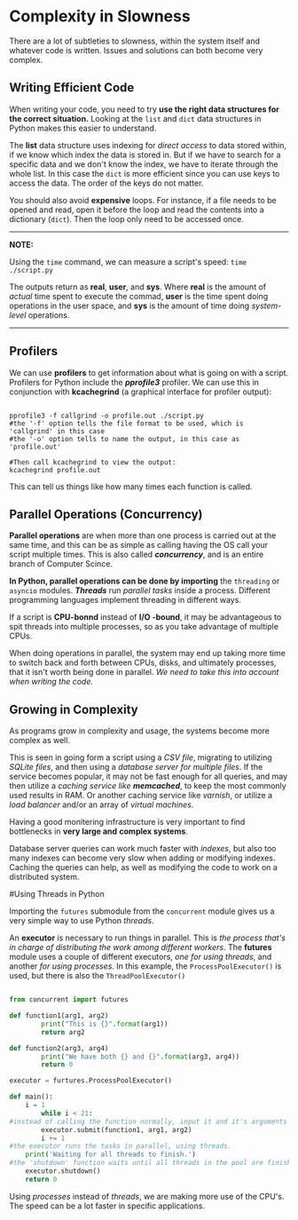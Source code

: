 Complexity in Slowness
======================

There are a lot of subtleties to slowness, within the system itself and whatever code is written.
Issues and solutions can both become very complex.

## Writing Efficient Code

When writing your code, you need to try **use the right data structures for the correct situation.**
Looking at the `list` and `dict` data structures in Python makes this easier to understand.

The **list** data structure uses indexing for *direct access* to data stored within, if we
know which index the data is stored in. But if we have to search for a specific data and we
don't know the index, we have to iterate through the whole list. In this case the `dict`
is more efficient since you can use keys to access the data. The order of the keys do not
matter.

You should also avoid **expensive** loops. For instance, if a file needs to be opened and read,
open it before the loop and read the contents into a dictionary (`dict`). Then the loop only
need to be accessed once.

___

**NOTE:**

Using the `time` command, we can measure a script's speed: `time ./script.py`

The outputs return as **real**, **user**, and **sys**. Where **real** is the amount of 
*actual* time spent to execute the commad, **user** is the time spent doing operations in
the user space, and **sys** is the amount of time doing *system-level* operations.

___

## Profilers

We can use **profilers** to get information about what is going on with a script. Profilers
for Python include the ***pprofile3*** profiler. We can use this in conjunction with 
**kcachegrind** (a graphical interface for profiler output):

```console

pprofile3 -f callgrind -o profile.out ./script.py
#the '-f' option tells the file format to be used, which is 'callgrind' in this case
#the '-o' option tells to name the output, in this case as 'profile.out'

#Then call kcachegrind to view the output:
kcachegrind profile.out

```

This can tell us things like how many times each function is called.

## Parallel Operations (Concurrency)

**Parallel operations** are when more than one process is carried out at the same time, and
this can be as simple as calling having the OS call your script multiple times. This is also
called ***concurrency***, and is an entire branch of Computer Scince.

**In Python, parallel operations can be done by importing** the `threading` or `asyncio`
modules. ***Threads*** run *parallel tasks* inside a process. Different programming languages
implement threading in different ways.

If a script is **CPU-bonnd** instead of **I/O -bound**, it may be advantageous to spit threads
into multiple processes, so as you take advantage of multiple CPUs.

When doing operations in parallel, the system may end up taking more time to switch back
and forth between CPUs, disks, and ultimately processes, that it isn't worth being done in 
parallel. *We need to take this into account when writing the code.*


## Growing in Complexity

As programs grow in complexity and usage, the systems become more complex as well.

This is seen in going form a script using a *CSV file*, migrating to utilizing *SQLite files*, and
then using a *database server for multiple files*. If the service becomes popular, it may not be
fast enough for all queries, and may then utilize a *caching service like **memcached***, to keep
the most commonly used results in RAM. Or another caching service like *varnish*, or utilize a
*load balancer* and/or an array of *virtual machines*.

Having a good monitering infrastructure is very important to find bottlenecks in **very large and**
**complex systems**. 

Database server queries can work much faster with *indexes*, but also too many indexes can become
very slow when adding or modifying indexes. Caching the queries can help, as well as modifying the
code to work on a distributed system.

#Using Threads in Python

Importing the `futures` submodule from the `concurrent` module gives us a very simple way to use
Python *threads*.

An **executor** is necessary to run things in parallel. This is *the process that's in charge of*
*distributing the work among different workers*. The **futures** module uses a couple of different
executors, *one for using threads*, and another *for using processes*. In this example, the
`ProcessPoolExecutor()` is used, but there is also the `ThreadPoolExecutor()`


```python

from concurrent import futures

def function1(arg1, arg2)
        print("This is {}".format(arg1))
        return arg2

def function2(arg3, arg4)
        print("We have both {} and {}".format(arg3, arg4))
        return 0

executor = furtures.ProcessPoolExecutor()

def main():
	i = 1
        while i < 21:
#instead of calling the function normally, input it and it's arguments into ProcessPoolExecutor().submit
		executor.submit(function1, arg1, arg2)
		i += 1
#the executor runs the tasks in parallel, using threads.
	print('Waiting for all threads to finish.')
#the 'shutdown' function waits until all threads in the pool are finished, and then shuts down the executor.
	executor.shutdown()
	return 0

```

Using *processes* instead of *threads*, we are making more use of the CPU's. The speed can be a lot faster
in specific applications.
